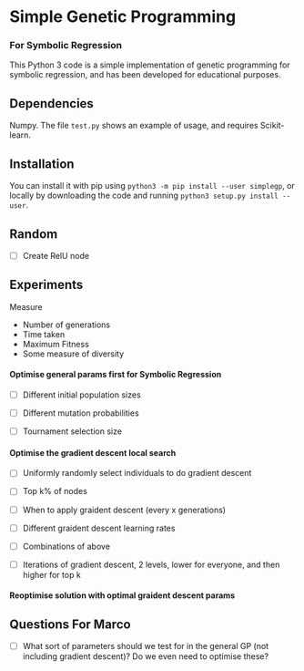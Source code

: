 # Simple Genetic Programming 
### For Symbolic Regression
This Python 3 code is a simple implementation of genetic programming for symbolic regression, and has been developed for educational purposes.

## Dependencies
Numpy. The file `test.py` shows an example of usage, and requires Scikit-learn.

## Installation
You can install it with pip using `python3 -m pip install --user simplegp`, or locally by downloading the code and running `python3 setup.py install --user`.

## Random 
- [ ] Create RelU node

## Experiments
Measure
- Number of generations
- Time taken
- Maximum Fitness
- Some measure of diversity

#### Optimise general params first for Symbolic Regression
- [ ] Different initial population sizes
- [ ] Different mutation probabilities
- [ ] Tournament selection size


#### Optimise the gradient descent local search
- [ ] Uniformly randomly select individuals to do gradient descent
- [ ] Top k% of nodes
- [ ] When to apply graident descent (every x generations)
- [ ] Different graident descent learning rates
- [ ] Combinations of above
- [ ] Iterations of gradient descent, 2 levels, lower for everyone, and then higher for top k 


#### Reoptimise solution with optimal graident descent params



## Questions For Marco
- [ ] What sort of parameters should we test for in the general GP (not including gradient descent)? Do we even need to optimise these?

